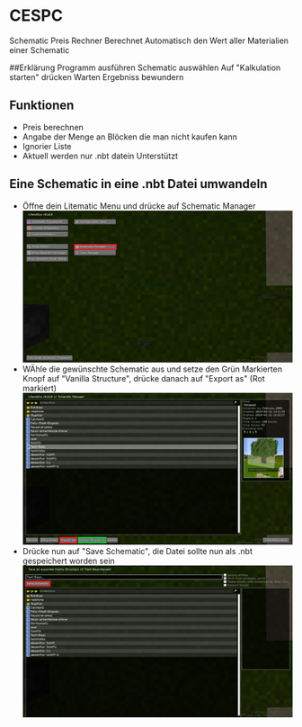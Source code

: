 # CESPC
Schematic Preis Rechner
Berechnet Automatisch den Wert aller Materialien einer Schematic

##Erklärung
 Programm ausführen
 Schematic auswählen
 Auf "Kalkulation starten" drücken
 Warten
 Ergebniss bewundern

## Funktionen
* Preis berechnen
* Angabe der Menge an Blöcken die man nicht kaufen kann
* Ignorier Liste
* Aktuell werden nur .nbt datein Unterstützt

## Eine Schematic in eine .nbt Datei umwandeln
* Öffne dein Litematic Menu und drücke auf Schematic Manager
 ![tutorial1](img/tutorial1.png)
* WÄhle die gewünschte Schematic aus und setze den Grün Markierten Knopf auf "Vanilla Structure", drücke danach auf "Export as" (Rot markiert)
 ![tutorial2](img/tutorial2.png)
* Drücke nun auf "Save Schematic", die Datei sollte nun als .nbt gespeichert worden sein
  ![tutorial3](img/tutorial3.png)
